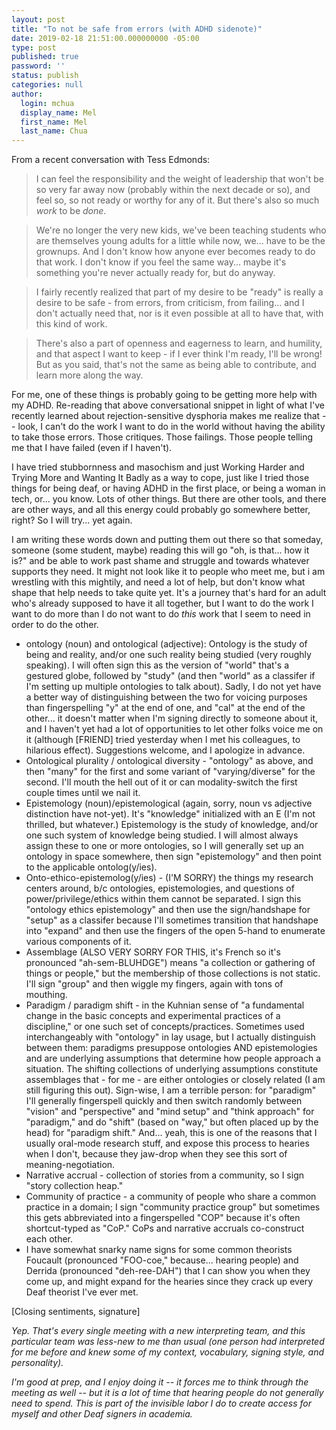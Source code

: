 ```yaml
---
layout: post
title: "To not be safe from errors (with ADHD sidenote)"
date: 2019-02-18 21:51:00.000000000 -05:00
type: post
published: true
password: ''
status: publish
categories: null
author:
  login: mchua
  display_name: Mel
  first_name: Mel
  last_name: Chua
---
```


From a recent conversation with Tess Edmonds:

> I can feel the responsibility and the weight of leadership that won't be so very far away now (probably within the next decade or so), and feel so, so not ready or worthy for any of it. But there's also so much *work* to be *done*.

> We're no longer the very new kids, we've been teaching students who are themselves young adults for a little while now, we... have to be the grownups. And I don't know how anyone ever becomes ready to do that work. I don't know if you feel the same way... maybe it's something you're never actually ready for, but do anyway.

> I fairly recently realized that part of my desire to be "ready" is really a desire to be safe - from errors, from criticism, from failing... and I don't actually need that, nor is it even possible at all to have that, with this kind of work.

> There's also a part of openness and eagerness to learn, and humility, and that aspect I want to keep - if I ever think I'm ready, I'll be wrong! But as you said, that's not the same as being able to contribute, and learn more along the way.

For me, one of these things is probably going to be getting more help with my ADHD. Re-reading that above conversational snippet in light of what I've recently learned about rejection-sensitive dysphoria makes me realize that -- look, I can't do the work I want to do in the world without having the ability to take those errors. Those critiques. Those failings. Those people telling me that I have failed (even if I haven't).

I have tried stubbornness and masochism and just Working Harder and Trying More and Wanting It Badly as a way to cope, just like I tried those things for being deaf, or having ADHD in the first place, or being a woman in tech, or... you know. Lots of other things. But there are other tools, and there are other ways, and all this energy could probably go somewhere better, right? So I will try... yet again.

I am writing these words down and putting them out there so that someday, someone (some student, maybe) reading this will go "oh, is that... how it is?" and be able to work past shame and struggle and towards whatever supports they need. It might not look like it to people who meet me, but i am wrestling with this mightily, and need a lot of help, but don't know what shape that help needs to take quite yet. It's a journey that's hard for an adult who's already supposed to have it all together, but I want to do the work I want to do more than I do not want to do *this* work that I seem to need in order to do the other.
- ontology (noun) and ontological (adjective): Ontology is the study of being and reality, and/or one such reality being studied (very roughly speaking). I will often sign this as the version of "world" that's a gestured globe, followed by "study" (and then "world" as a classifer if I'm setting up multiple ontologies to talk about). Sadly, I do not yet have a better way of distinguishing between the two for voicing purposes than fingerspelling "y" at the end of one, and "cal" at the end of the other... it doesn't matter when I'm signing directly to someone about it, and I haven't yet had a lot of opportunities to let other folks voice me on it (although \[FRIEND\] tried yesterday when I met his colleagues, to hilarious effect). Suggestions welcome, and I apologize in advance.
- Ontological plurality / ontological diversity - "ontology" as above, and then "many" for the first and some variant of "varying/diverse" for the second. I'll mouth the hell out of it or can modality-switch the first couple times until we nail it.
- Epistemology (noun)/epistemological (again, sorry, noun vs adjective distinction have not-yet). It's "knowledge" initialized with an E (I'm not thrilled, but whatever.) Epistemology is the study of knowledge, and/or one such system of knowledge being studied. I will almost always assign these to one or more ontologies, so I will generally set up an ontology in space somewhere, then sign "epistemology" and then point to the applicable ontolog(y/ies).
- Onto-ethico-epistemolog(y/ies) - (I'M SORRY) the things my research centers around, b/c ontologies, epistemologies, and questions of power/privilege/ethics within them cannot be separated. I sign this "ontology ethics epistemology" and then use the sign/handshape for "setup" as a classifer because I'll sometimes transition that handshape into "expand" and then use the fingers of the open 5-hand to enumerate various components of it.
- Assemblage (ALSO VERY SORRY FOR THIS, it's French so it's pronounced "ah-sem-BLUHDGE") means "a collection or gathering of things or people," but the membership of those collections is not static. I'll sign "group" and then wiggle my fingers, again with tons of mouthing.
- Paradigm / paradigm shift - in the Kuhnian sense of "a fundamental change in the basic concepts and experimental practices of a discipline," or one such set of concepts/practices. Sometimes used interchangeably with "ontology" in lay usage, but I actually distinguish between them: paradigms presuppose ontologies AND epistemologies and are underlying assumptions that determine how people approach a situation. The shifting collections of underlying assumptions constitute assemblages that - for me - are either ontologies or closely related (I am still figuring this out). Sign-wise, I am a terrible person: for "paradigm" I'll generally fingerspell quickly and then switch randomly between "vision" and "perspective" and "mind setup" and "think approach" for "paradigm," and do "shift" (based on "way," but often placed up by the head) for "paradigm shift." And... yeah, this is one of the reasons that I usually oral-mode research stuff, and expose this process to hearies when I don't, because they jaw-drop when they see this sort of meaning-negotiation.
- Narrative accrual - collection of stories from a community, so I sign "story collection heap."
- Community of practice - a community of people who share a common practice in a domain; I sign "community practice group" but sometimes this gets abbreviated into a fingerspelled "COP" because it's often shortcut-typed as "CoP." CoPs and narrative accruals co-construct each other.
- I have somewhat snarky name signs for some common theorists Foucault (pronounced "FOO-coe," because... hearing people) and Derrida (pronounced "deh-ree-DAH") that I can show you when they come up, and might expand for the hearies since they crack up every Deaf theorist I've ever met.

\[Closing sentiments, signature\]

*Yep. That's every single meeting with a new interpreting team, and this  particular team was less-new to me than usual (one person had interpreted for me before and knew some of my context, vocabulary, signing style, and personality).*

*I'm good at prep, and I enjoy doing it -- it forces me to think through the meeting as well -- but it is a lot of time that hearing people do not generally need to spend. This is part of the invisible labor I do to create access for myself and other Deaf signers in academia.*

